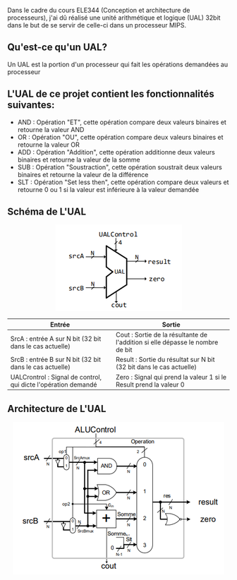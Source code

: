 Dans le cadre du cours ELE344 (Conception et architecture de processeurs), j'ai dû réalisé une unité arithmétique et logique (UAL) 32bit dans le but de se servir de celle-ci dans un processeur MIPS.

## Qu'est-ce qu'un UAL? 

Un UAL est la portion d'un processeur qui fait les opérations demandées au processeur

## L'UAL de ce projet contient les fonctionnalités suivantes: 
  - AND : Opération "ET", cette opération compare deux valeurs binaires et retourne la valeur AND
  - OR  : Opération "OU", cette opération compare deux valeurs binaires et retourne la valeur OR  
  - ADD : Opération "Addition", cette opération additionne deux valeurs binaires et retourne la valeur de la somme
  - SUB : Opération "Soustraction", cette opération soustrait deux valeurs binaires et retourne la valeur de la différence
  - SLT : Opération "Set less then", cette opération compare deux valeurs et retourne 0 ou 1 si la valeur est inférieure à la valeur demandée

## Schéma de L'UAL
<p align="center">
    <img src="Image/Schéma_UAL.png">
</p>

| Entrée  | Sortie |
| ------------- | ------------- |
| SrcA : entrée A sur N bit (32 bit dans le cas actuelle)  | Cout : Sortie de la résultante de l'addition si elle dépasse le nombre de bit |
| SrcB : entrée B sur N bit (32 bit dans le cas actuelle)  | Result : Sortie du résultat sur N bit (32 bit dans le cas actuelle)   |
| UALCrontrol : Signal de control, qui dicte l'opération demandé  | Zero : Signal qui prend la valeur 1 si le Result prend la valeur 0 |

## Architecture de L'UAL
<p align="center">
    <img src="Image/Architecture_UAL.png">
</p>
